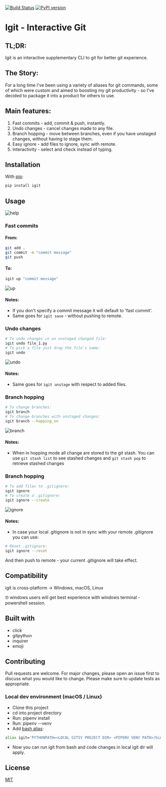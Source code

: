 [![Build Status](https://travis-ci.com/kobibarhanin/gitenv.svg?branch=master)](https://travis-ci.com/kobibarhanin/igit)
[![PyPI version](https://badge.fury.io/py/igit.svg)](https://badge.fury.io/py/igit)

# Igit - Interactive Git

## TL;DR:
Igit is an interactive supplementary CLI to git for better git experience.

## The Story:
For a long time I've been using a variety of aliases for git commands, some of which were custom and aimed to boosting my git productivity - so I've decided to  package it into a product for others to use.

## Main features:
1. Fast commits - add, commit & push, instantly. 
2. Undo changes - cancel changes made to any file.
3. Branch hopping - move between branches, even if you have unstaged changes, without having to stage them.
4. Easy ignore - add files to ignore, sync with remote. 
5. Interactivity - select and check instead of typing.


## Installation

With [pip](https://pip.pypa.io/en/stable/):

```bash
pip install igit
```

## Usage
![help](examples/help.png)

### Fast commits

#### From:
```bash
git add .
git commit -m "commit message"
git push 
```

#### To:
```bash
igit up "commit message" 
```

![up](examples/up_cmd.png)

#### Notes:
- If you don't specify a commit message it will default to 'fast commit'.
- Same goes for ```igit save``` - without pushing to remote.


### Undo changes

```bash
# To undo changes in an unstaged changed file:
igit undo file_1.py 
# To pick a file just drop the file's name:
igit undo
```

![undo](examples/undo_cmd.png)

#### Notes:
- Same goes for ```igit unstage``` with respect to added files.


### Branch hopping

```bash
# To change branches:
igit branch
# To change branches with unstaged changes:
igit branch --hopping_on 
```
![branch](examples/branch_cmd.png)

#### Notes:
- When in hopping mode all change are stored to the git stash. 
You can use ```git stash list``` to see stashed changes and ```git stash pop``` to retrieve stashed changes


### Branch hopping

```bash
# To add files to .gitignore:
igit ignore
# To create a .gitignore:
igit ignore --create  
```
![ignore](examples/ignore_cmd.png)

#### Notes:
- In case your local .gitignore is not in sync with your remote .gitignore you can use: 
```bash
# Reset .gitignore:
igit ignore --reset 
```
And then push to remote - your current .gitignore will take effect. 

## Compatibility
igit is cross-platform → Windows, macOS, Linux 

🤓 windows users will get best experience with windows terminal - powershell session.
	

## Built with

- click
- gitpython
- inquirer
- emoji

## Contributing
Pull requests are welcome. For major changes, please open an issue first to discuss what you would like to change.
Please make sure to update tests as appropriate.

### Local dev environment (macOS / Linux)

- Clone this project
- cd into project directory
- Run: pipenv install
- Run: pipenv --venv 
- Add [bash alias](https://linuxize.com/post/how-to-create-bash-aliases/):
```bash
alias igit='PYTHONPATH=<LOCAL GITSY PROJECT DIR> <PIPENV VENV PATH>/bin/python3 <LOCAL IGIT PROJECT DIR>/igit/cli.py'
```
- Now you can run igit from bash and code changes in local igit dir will apply.



## License
[MIT](https://choosealicense.com/licenses/mit/)

